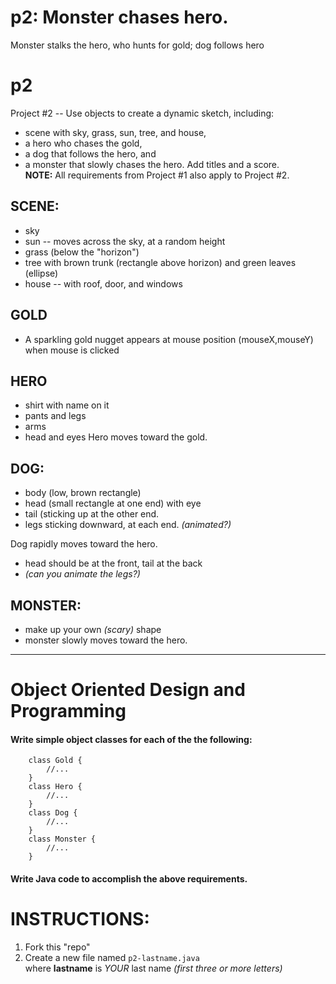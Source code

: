 # p2:    Monster chases hero.
Monster stalks the hero, who hunts for gold; dog follows hero

# p2
Project #2 -- Use objects to create a dynamic sketch, including:
+ scene with sky, grass, sun, tree, and house,  
+ a hero who chases the gold,
+ a dog that follows the hero, and
+ a monster that slowly chases the hero.
Add titles and a score.  
**NOTE:**  All requirements from Project #1 also apply to Project #2.

## SCENE:
+ sky
+ sun -- moves across the sky, at a random height
+ grass (below the "horizon")
+ tree with brown trunk (rectangle above horizon) and green leaves (ellipse) 
+ house -- with roof, door, and windows

## GOLD
+ A sparkling gold nugget appears at mouse position (mouseX,mouseY) when mouse is clicked

## HERO
+ shirt with name on it
+ pants and legs
+ arms
+ head and eyes
Hero moves toward the gold.

## DOG:
+ body (low, brown rectangle)
+ head (small rectangle at one end) with eye
+ tail (sticking up at the other end.
+ legs sticking downward, at each end.  _(animated?)_

Dog rapidly moves toward the hero.  
+ head should be at the front, tail at the back
+ _(can you animate the legs?)_  

## MONSTER:
+ make up your own _(scary)_ shape
+ monster slowly moves toward the hero.

----

# Object Oriented Design and Programming
#### Write simple object classes for each of the the following:
```
    class Gold { 
        //... 
    }
    class Hero { 
        //... 
    }
    class Dog { 
        //... 
    }
    class Monster { 
        //... 
    }
```
#### Write Java code to accomplish the above requirements.

# INSTRUCTIONS:
1. Fork this "repo"  
2. Create a new file named `p2-lastname.java`  
    where **lastname** is  *YOUR* last name 
    *(first three or more letters)*

